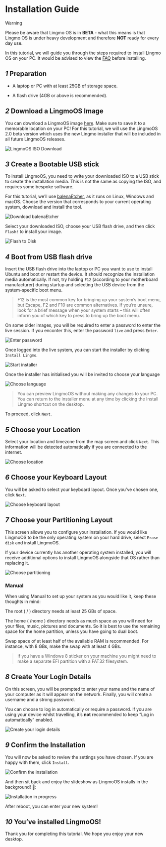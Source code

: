 # Installation Guide

> [!Warning]
> Please be aware that Lingmo OS is in **BETA** - what this means is that Lingmo OS is under heavy development and therefore **NOT** ready for every day use.

In this tutorial, we will guide you through the steps required to install Lingmo OS on your PC. It would be advised to view the [FAQ](faq) before installing.

## *1* Preparation

- A laptop or PC with at least 25GB of storage space.

- A flash drive (4GB or above is recommended).

## *2* Download a LingmoOS Image

You can download a LingmoOS image [here](https://lingmo.org/download). Make sure to save it to a memorable location on your PC! For this tutorial, we will use the LingmoOS 2.0 beta version which uses the new Lingmo installer that will be included in all future LingmoOS releases.

![LingmoOS ISO Download](../assets/installation-guide/1.jpg)

## *3* Create a Bootable USB stick

To install LingmoOS, you need to write your downloaded ISO to a USB stick to create the installation media. This is not the same as copying the ISO, and requires some bespoke software.

For this tutorial, we’ll use [balenaEtcher](https://etcher.balena.io/), as it runs on Linux, Windows and macOS. Choose the version that corresponds to your current operating system, download and install the tool.

![Download balenaEtcher](../assets/installation-guide/2.jpg)

Select your downloaded ISO, choose your USB flash drive, and then click `Flash!` to install your image.

![Flash to Disk](../assets/installation-guide/3.jpg)

## *4* Boot from USB flash drive

Insert the USB flash drive into the laptop or PC you want to use to install Ubuntu and boot or restart the device. It should recognize the installation media automatically. If not, try holding `F12` (according to your motherboard manufacturer) during startup and selecting the USB device from the system-specific boot menu.

> F12 is the most common key for bringing up your system’s boot menu, but Escape, F2 and F10 are common alternatives. If you’re unsure, look for a brief message when your system starts – this will often inform you of which key to press to bring up the boot menu.

On some older images, you will be required to enter a password to enter the live session. If you enconter this, enter the password `live` and press `Enter`.

![Enter password](../assets/installation-guide/4.jpg)

Once logged into the live system, you can start the installer by clicking `Install Lingmo`.

![Start installer](../assets/installation-guide/5.jpg)

Once the installer has initialised you will be invited to choose your language

![Choose language](../assets/installation-guide/6.jpg)

> You can preview LingmoOS without making any changes to your PC. You can return to the installer menu at any time by clicking the Install Lingmo shortcut on the desktop.

To proceed, click `Next`.

## *5* Choose your Location

Select your location and timezone from the map screen and click `Next`. This information will be detected automatically if you are connected to the internet.

![Choose location](../assets/installation-guide/7.jpg)

## *6* Choose your Keyboard Layout

You will be asked to select your keyboard layout. Once you’ve chosen one, click `Next`.

![Choose keyboard layout](../assets/installation-guide/8.jpg)

## *7* Choose your Partitioning Layout

This screen allows you to configure your installation. If you would like LingmoOS to be the only operating system on your hard drive, select `Erase disk` and install LingmoOS.

If your device currently has another operating system installed, you will receive additional options to install LingmoOS alongside that OS rather than replacing it.

![Choose partitioning](../assets/installation-guide/9.jpg)

### Manual

When using Manual to set up your system as you would like it, keep these thoughts in mind:

The root ( / ) directory needs at least 25 GBs of space.

The home ( /home ) directory needs as much space as you will need for your files, music, pictures and documents. So it is best to use the remaining space for the home partition, unless you have going to dual boot.

Swap space of at least half of the available RAM is recommended. For instance, with 8 GBs, make the swap with at least 4 GBs.

> If you have a Windows 8 sticker on your machine you might need to make a separate EFI partition with a FAT32 filesystem.

## *8* Create Your Login Details

On this screen, you will be prompted to enter your name and the name of your computer as it will appear on the network. Finally, you will create a username and a strong password.

You can choose to log in automatically or require a password. If you are using your device whilst travelling, it’s **not** recommended to keep “Log in automatically” enabled.

![Create your login details](../assets/installation-guide/10.jpg)

## *9* Confirm the Installation

You will now be asked to review the settings you have chosen. If you are happy with them, click `Install`.

![Confirm the installation](../assets/installation-guide/11.jpg)

And then sit back and enjoy the slideshow as LingmoOS installs in the background! 🙂:

![Installation in progress](../assets/installation-guide/12.jpg)

After reboot, you can enter your new system!

## *10* You’ve installed LingmoOS!

Thank you for completing this tutorial. We hope you enjoy your new desktop.
